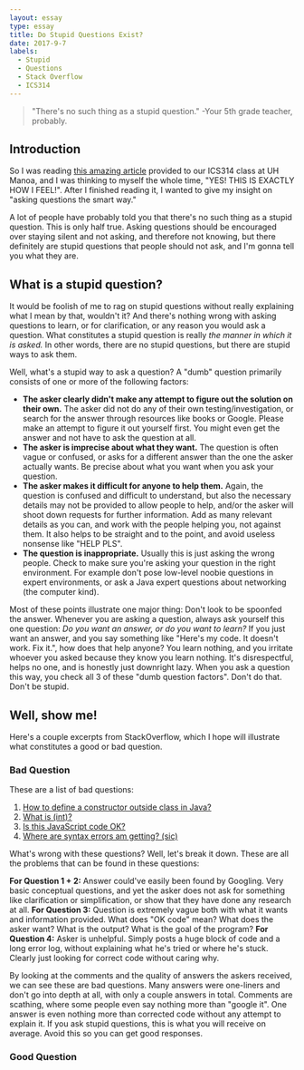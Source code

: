 ```yaml
---
layout: essay
type: essay
title: Do Stupid Questions Exist?
date: 2017-9-7
labels:
  - Stupid
  - Questions
  - Stack Overflow
  - ICS314
---
```


> "There's no such thing as a stupid question." -Your 5th grade teacher, probably.

## Introduction

So I was reading [this amazing article](http://www.catb.org/esr/faqs/smart-questions.html) provided to our ICS314 class at UH Manoa, and I was thinking to myself the whole time, "YES! THIS IS EXACTLY HOW I FEEL!". After I finished reading it, I wanted to give my insight on "asking questions the smart way."

A lot of people have probably told you that there's no such thing as a stupid question. This is only half true. Asking questions should be encouraged over staying silent and not asking, and therefore not knowing,  but there definitely are stupid questions that people should not ask, and I'm gonna tell you what they are.

## What is a stupid question?

It would be foolish of me to rag on stupid questions without really explaining what I mean by that, wouldn't it? And there's nothing wrong with asking questions to learn, or for clarification, or any reason you would ask a question. What constitutes a stupid question is really *the manner in which it is asked.* In other words, there are no stupid questions, but there are stupid ways to ask them.

Well, what's a stupid way to ask a question? A "dumb" question primarily consists of one or more of the following factors:

- **The asker clearly didn't make any attempt to figure out the solution on their own.** The asker did not do any of their own testing/investigation, or search for the answer through resources like books or Google. Please make an attempt to figure it out yourself first. You might even get the answer and not have to ask the question at all.
- **The asker is imprecise about what they want.** The question is often vague or confused, or asks for a different answer than the one the asker actually wants. Be precise about what you want when you ask your question.
- **The asker makes it difficult for anyone to help them.** Again, the question is confused and difficult to understand, but also the necessary details may not be provided to allow people to help, and/or the asker will shoot down requests for further information. Add as many relevant details as you can, and work with the people helping you, not against them. It also helps to be straight and to the point, and avoid useless nonsense like "HELP PLS".
- **The question is inappropriate.** Usually this is just asking the wrong people. Check to make sure you're asking your question in the right environment. For example don't pose low-level noobie questions in expert environments, or ask a Java expert questions about networking (the computer kind).

Most of these points illustrate one major thing: Don't look to be spoonfed the answer.  Whenever you are asking a question, always ask yourself this one question: *Do you want an answer, or do you want to learn?* If you just want an answer, and you say something like "Here's my code. It doesn't work. Fix it.", how does that help anyone? You learn nothing, and you irritate whoever you asked because they know you learn nothing. It's disrespectful, helps no one, and is honestly just downright lazy. When you ask a question this way, you check all 3 of these "dumb question factors". Don't do that. Don't be stupid.

## Well, show me! 

Here's a couple excerpts from StackOverflow, which I hope will illustrate what constitutes a good or bad question.

### Bad Question

These are a list of bad questions:

1. [How to define a constructor outside class in Java?](https://stackoverflow.com/questions/32627456/how-to-define-a-constructor-outside-class-in-java)
2. [What is (int)?](https://stackoverflow.com/questions/25180631/what-is-int)
3. [Is this JavaScript code OK?](https://stackoverflow.com/questions/43719039/is-this-javascript-code-ok)
4. [Where are syntax errors am getting? (sic)](https://stackoverflow.com/questions/30449692/where-are-the-syntax-errors-am-getting)

What's wrong with these questions? Well, let's break it down. These are all the problems that can be found in these questions:

**For Question 1 + 2:** Answer could've easily been found by Googling. Very basic conceptual questions, and yet the asker does not ask for something like clarification or simplification, or show that they have done any research at all.
**For Question 3:** Question is extremely vague both with what it wants and information provided. What does "OK code" mean? What does the asker want? What is the output? What is the goal of the program?
**For Question 4:** Asker is unhelpful. Simply posts a huge block of code and a long error log, without explaining what he's tried or where he's stuck. Clearly just looking for correct code without caring why.

By looking at the comments and the quality of answers the askers received, we can see these are bad questions. Many answers were one-liners and don't go into depth at all, with only a couple answers in total. Comments are scathing, where some people even say nothing more than "google it". One answer is even nothing more than corrected code without any attempt to explain it. If you ask stupid questions, this is what you will receive on average. Avoid this so you can get good responses.

### Good Question

